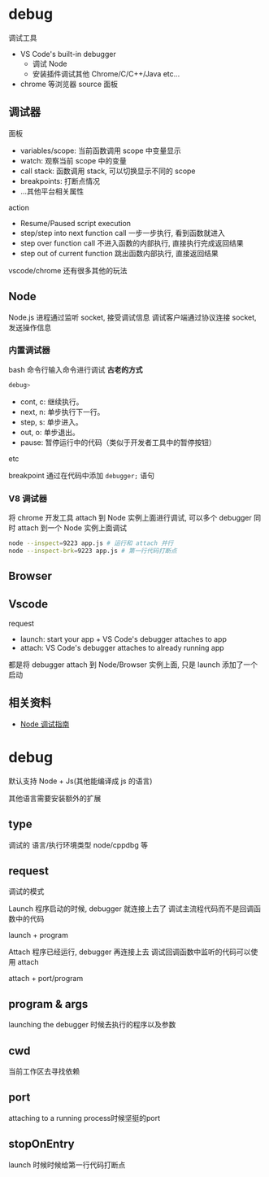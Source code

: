 # debug

调试工具

- VS Code's built-in debugger
  - 调试 Node
  - 安装插件调试其他 Chrome/C/C++/Java etc...
- chrome 等浏览器 source 面板

## 调试器

面板

- variables/scope: 当前函数调用 scope 中变量显示
- watch: 观察当前 scope 中的变量
- call stack: 函数调用 stack, 可以切换显示不同的 scope
- breakpoints: 打断点情况
- ...其他平台相关属性

action

- Resume/Paused script execution
- step/step into next function call 一步一步执行, 看到函数就进入
- step over function call 不进入函数的内部执行, 直接执行完成返回结果
- step out of current function 跳出函数内部执行, 直接返回结果

vscode/chrome 还有很多其他的玩法

## Node

Node.js 进程通过监听 socket, 接受调试信息
调试客户端通过协议连接 socket, 发送操作信息

### 内置调试器

bash 命令行输入命令进行调试 **古老的方式**

```bash
debug>
```

- cont, c: 继续执行。
- next, n: 单步执行下一行。
- step, s: 单步进入。
- out, o: 单步退出。
- pause: 暂停运行中的代码（类似于开发者工具中的暂停按钮）

etc

breakpoint 通过在代码中添加 `debugger;` 语句

### V8 调试器

将 chrome 开发工具 attach 到 Node 实例上面进行调试, 可以多个 debugger 同时 attach 到一个 Node 实例上面调试

```bash
node --inspect=9223 app.js # 运行和 attach 并行
node --inspect-brk=9223 app.js # 第一行代码打断点
```

## Browser

## Vscode

request

- launch: start your app + VS Code's debugger attaches to app
- attach: VS Code's debugger attaches to already running app

都是将 debugger attach 到 Node/Browser 实例上面, 只是 launch 添加了一个启动

## 相关资料

- [Node 调试指南](https://nodejs.org/zh-cn/docs/guides/debugging-getting-started/)


# debug

默认支持 Node + Js(其他能编译成 js 的语言)

其他语言需要安装额外的扩展

## type

调试的 语言/执行环境类型 node/cppdbg 等

## request 

调试的模式

Launch 程序启动的时候, debugger 就连接上去了
调试主流程代码而不是回调函数中的代码

launch + program

Attach 程序已经运行, debugger 再连接上去
调试回调函数中监听的代码可以使用 attach 

attach + port/program

## program & args

launching the debugger 时候去执行的程序以及参数

## cwd

当前工作区去寻找依赖

## port

attaching to a running process时候坚挺的port

## stopOnEntry

launch 时候时候给第一行代码打断点